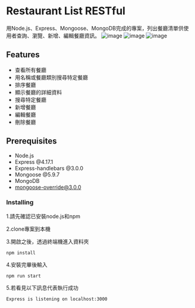 # Restaurant List RESTful
用Node.js、Express、Mongoose、MongoDB完成的專案，列出餐廳清單供使用者查詢、瀏覽、新增、編輯餐廳資訊。
![image](https://raw.githubusercontent.com/wuhsinyu311/restaurant-list/main/public/image/restaurant_list.jpg)
![image](https://raw.githubusercontent.com/wuhsinyu311/restaurant-list/main/public/image/restaurant_list2.jpg)
![image](https://raw.githubusercontent.com/wuhsinyu311/restaurant-list/main/public/image/restaurant_list3.jpg)

## Features
- 查看所有餐廳
- 用名稱或餐廳類別搜尋特定餐廳
- 排序餐廳
- 顯示餐廳的詳細資料
- 搜尋特定餐廳
- 新增餐廳
- 編輯餐廳
- 刪除餐廳

## Prerequisites
- Node.js
- Express @4.17.1
- Express-handlebars @3.0.0
- Mongoose @5.9.7
- MongoDB
- mongoose-override@3.0.0

### Installing
1.請先確認已安裝node.js和npm

2.clone專案到本機

3.開啟之後，透過終端機進入資料夾
```
npm install
```

4.安裝完畢後輸入
```
npm run start
```

5.若看見以下訊息代表執行成功
```
Express is listening on localhost:3000
```
    
